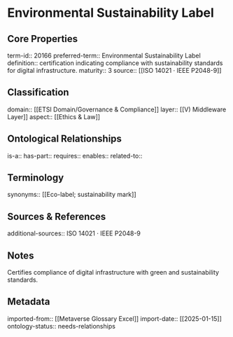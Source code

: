 # Environmental Sustainability Label

## Core Properties
term-id:: 20166
preferred-term:: Environmental Sustainability Label
definition:: certification indicating compliance with sustainability standards for digital infrastructure.
maturity:: 3
source:: [[ISO 14021 · IEEE P2048-9]]

## Classification
domain:: [[ETSI Domain/Governance & Compliance]]
layer:: [[V) Middleware Layer]]
aspect:: [[Ethics & Law]]

## Ontological Relationships
is-a:: 
has-part:: 
requires:: 
enables:: 
related-to:: 

## Terminology
synonyms:: [[Eco-label; sustainability mark]]

## Sources & References
additional-sources:: ISO 14021 · IEEE P2048-9

## Notes
Certifies compliance of digital infrastructure with green and sustainability standards.

## Metadata
imported-from:: [[Metaverse Glossary Excel]]
import-date:: [[2025-01-15]]
ontology-status:: needs-relationships